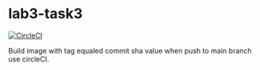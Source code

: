 # lab3-task3  
  
 [![CircleCI](https://app.circleci.com/pipelines/github/tide34/lab3-task3)](https://app.circleci.com/pipelines/github/tide34/lab3-task3)
  
Build image with tag equaled commit sha value when push to main branch use circleCI. 
